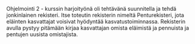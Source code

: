 Ohjelmointi 2 - kurssin harjoityönä oli tehtävänä suunnitella ja tehdä jonkinlainen rekisteri.
Itse toteutin rekisterin nimeltä Penturekisteri, jota eläinten kasvattajat voisivat hyödyntää 
kasvatustoiminnassa. Rekisterin avulla pystyy pitämään kirjaa kasvattajan omista eläimistä
ja pennuista ja pentujen uusista omistajista. 
